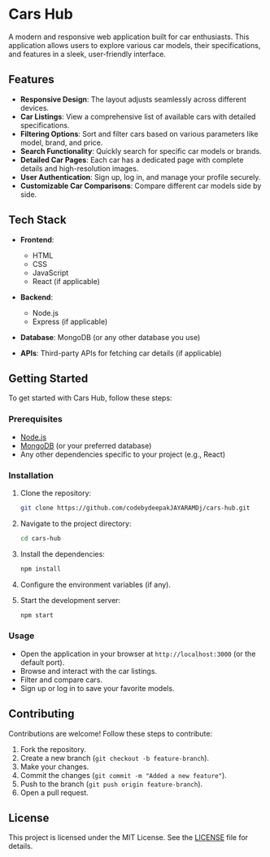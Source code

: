 # Cars Hub

A modern and responsive web application built for car enthusiasts. This application allows users to explore various car models, their specifications, and features in a sleek, user-friendly interface.

## Features

- **Responsive Design**: The layout adjusts seamlessly across different devices.
- **Car Listings**: View a comprehensive list of available cars with detailed specifications.
- **Filtering Options**: Sort and filter cars based on various parameters like model, brand, and price.
- **Search Functionality**: Quickly search for specific car models or brands.
- **Detailed Car Pages**: Each car has a dedicated page with complete details and high-resolution images.
- **User Authentication**: Sign up, log in, and manage your profile securely.
- **Customizable Car Comparisons**: Compare different car models side by side.
  
## Tech Stack

- **Frontend**: 
  - HTML
  - CSS
  - JavaScript
  - React (if applicable)
  
- **Backend**:
  - Node.js
  - Express (if applicable)

- **Database**: MongoDB (or any other database you use)

- **APIs**: Third-party APIs for fetching car details (if applicable)

## Getting Started

To get started with Cars Hub, follow these steps:

### Prerequisites

- [Node.js](https://nodejs.org/)
- [MongoDB](https://www.mongodb.com/) (or your preferred database)
- Any other dependencies specific to your project (e.g., React)

### Installation

1. Clone the repository:

   ```bash
   git clone https://github.com/codebydeepakJAYARAMDj/cars-hub.git
   ```

2. Navigate to the project directory:

   ```bash
   cd cars-hub
   ```

3. Install the dependencies:

   ```bash
   npm install
   ```

4. Configure the environment variables (if any).

5. Start the development server:

   ```bash
   npm start
   ```

### Usage

- Open the application in your browser at `http://localhost:3000` (or the default port).
- Browse and interact with the car listings.
- Filter and compare cars.
- Sign up or log in to save your favorite models.

## Contributing

Contributions are welcome! Follow these steps to contribute:

1. Fork the repository.
2. Create a new branch (`git checkout -b feature-branch`).
3. Make your changes.
4. Commit the changes (`git commit -m "Added a new feature"`).
5. Push to the branch (`git push origin feature-branch`).
6. Open a pull request.

## License

This project is licensed under the MIT License. See the [LICENSE](LICENSE) file for details.
